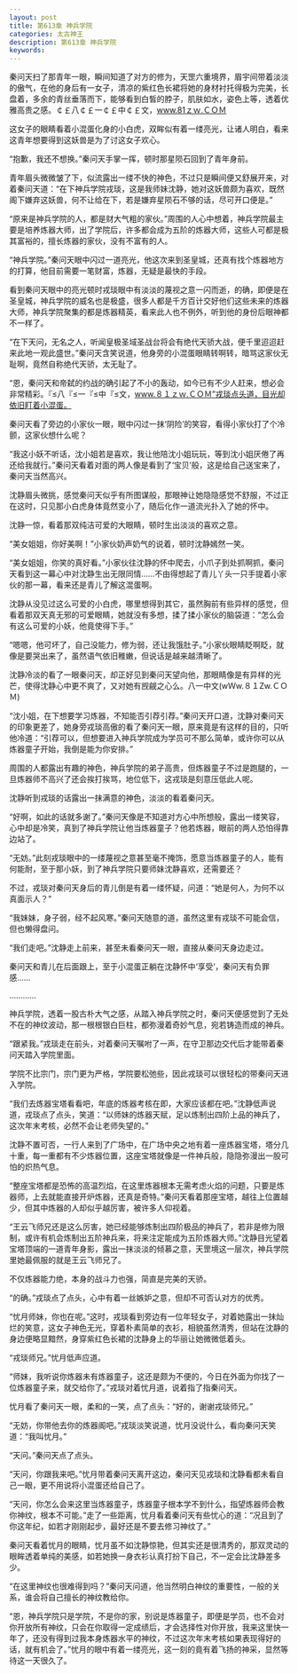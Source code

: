 ```yaml
---
layout: post
title: 第613章 神兵学院
categories: 太古神王
description: 第613章 神兵学院
keywords:
---
```


秦问天扫了那青年一眼，瞬间知道了对方的修为，天罡六重境界，眉宇间带着淡淡的傲气，在他的身后有一女子，清凉的紫红色长裙将她的身材衬托得极为完美，长盘着，多余的青丝垂落而下，能够看到白皙的脖子，肌肤如水，姿色上等，透着优雅高贵之感。￠￡八￠￡一￠￡中￠￡文，www.81ｚｗ.ＣＯＭ

这女子的眼睛看着小混蛋化身的小白虎，双眸似有着一缕亮光，让诸人明白，看来这青年想要得到这妖兽是为了讨这女子欢心。

“抱歉，我还不想换。”秦问天手掌一挥，顿时那星陨石回到了青年身前。

青年眉头微微皱了下，似流露出一缕不快的神色，不过只是瞬间便又舒展开来，对着秦问天道：“在下神兵学院戎琰，这是我师妹沈静，她对这妖兽颇为喜欢，既然阁下嫌弃这妖兽，何不让给在下，若是嫌弃星陨石不够的话，尽可开口便是。”

“原来是神兵学院的人，都是财大气粗的家伙。”周围的人心中想着，神兵学院最主要是培养炼器大师，出了学院后，许多都会成为五阶的炼器大师，这些人可都是极其富裕的，擅长炼器的家伙，没有不富有的人。

“神兵学院。”秦问天眼中闪过一道亮光，他这次来到圣皇城，还真有找个炼器地方的打算，他目前需要一笔财富，炼器，无疑是最快的手段。

看到秦问天眼中的亮光顿时戎琰眼中有淡淡的蔑视之意一闪而逝，的确，即便是在圣皇城，神兵学院的威名也是极盛，很多人都是千方百计交好他们这些未来的炼器大师，神兵学院聚集的都是炼器精英，看来此人也不例外，听到他的身份后眼神都不一样了。

“在下天问，无名之人，听闻皇极圣域圣战台将会有绝代天骄大战，便千里迢迢赶来此地一观此盛世。”秦问天含笑说道，他身旁的小混蛋眼睛转啊转，暗骂这家伙无耻啊，竟然自称绝代天骄，太无耻了。

“恩，秦问天和帝弑的约战的确引起了不小的轰动，如今已有不少人赶来，想必会非常精彩。『≤八『≤一『≤中『≤文，www.８１ｚｗ.ＣＯＭ”戎琰点头道，目光却依旧盯着小混蛋。

秦问天看了旁边的小家伙一眼，眼中闪过一抹‘阴险’的笑容，看得小家伙打了个冷颤，这家伙想什么呢？

“我这小妖不听话，沈小姐若是喜欢，我让他陪沈小姐玩玩，等到沈小姐厌倦了再还给我就行。”秦问天看着对面的两人像是看到了‘宝贝’般，这是给自己送宝来了，秦问天当然高兴。

沈静眉头微挑，感觉秦问天似乎有所图谋般，那眼神让她隐隐感觉不舒服，不过正在这时，只见那小白虎身体竟然变小了，随后化作一道流光扑入了她的怀中。

沈静一惊，看着那双纯洁可爱的大眼睛，顿时生出淡淡的喜欢之意。

“美女姐姐，你好美啊！”小家伙奶声奶气的说着，顿时沈静嫣然一笑。

“美女姐姐，你笑的真好看。”小家伙往沈静的怀中爬去，小爪子到处抓啊抓，秦问天看到这一幕心中对沈静生出无限同情……不由得想起了青儿丫头一只手提着小家伙的那一幕，看来还是青儿了解这混蛋啊。

沈静从没见过这么可爱的小白虎，哪里想得到其它，虽然胸前有些异样的感觉，但看着那双天真无邪的可爱眼睛，她就没有多想，揉了揉小家伙的脑袋道：“怎么会有这么可爱的小妖，他竟使得下手。”

“嗯嗯，他可坏了，自己没能力，修为弱，还让我饿肚子。”小家伙眼睛眨啊眨，就像是要哭出来了，虽然语气依旧稚嫩，但说话是越来越清晰了。

沈静冷淡的看了一眼秦问天，却正好见到秦问天望向他，那眼睛像是有异样的光芒，使得沈静心中更不爽了，又对她有觊觎之心么。八一中文(wＷw.８１Zw.ＣＯＭ)

“沈小姐，在下想要学习炼器，不知能否引荐引荐。”秦问天开口道，沈静对秦问天的印象更差了，她身旁戎琰高傲的看了秦问天一眼，原来竟是有这样的目的，只听他冷道：“引荐可以，但想要进入神兵学院成为学员可不那么简单，或许你可以从炼器童子开始，我倒是能为你安排。”

周围的人都露出有趣的神色，神兵学院的弟子高贵，但炼器童子不过是跑腿的，一旦炼器师不高兴了还会挨打挨骂，地位低下，这戎琰是刻意压低此人呢。

沈静听到戎琰的话露出一抹满意的神色，淡淡的看着秦问天。

“好啊，如此的话就多谢了。”秦问天像是不知道对方心中所想般，露出一缕笑容，心中却是冷笑，真到了神兵学院让他当炼器童子？他若炼器，眼前的两人恐怕得靠边站了。

“无妨。”此刻戎琰眼中的一缕蔑视之意甚至毫不掩饰，愿意当炼器童子的人，能有何能耐，至于那小妖，到了神兵学院只要师妹沈静喜欢，还需要还？

不过，戎琰对秦问天身后的青儿倒是有着一缕怀疑，问道：“她是何人，为何不以真面示人？”

“我妹妹，身子弱，经不起风寒。”秦问天随意的道，虽然这里有戎琰不可能会信，但也懒得盘问。

“我们走吧。”沈静走上前来，甚至未看秦问天一眼，直接从秦问天身边走过。

秦问天和青儿在后面跟上，至于小混蛋正躺在沈静怀中‘享受’，秦问天有负罪感……

…………

神兵学院，透着一股古朴大气之感，从踏入神兵学院之时，秦问天便感觉到了无处不在的神纹波动，那一根根银白巨柱，都弥漫着奇妙气息，宛若铸造而成的神兵。

“跟紧我。”戎琰走在前头，对着秦问天嘱咐了一声，在守卫那边交代后才能带着秦问天踏入学院里面。

学院不比宗门，宗门更为严格，学院要松弛些，因此戎琰可以很轻松的带秦问天进入学院。

“我们去炼器宝塔看看吧，年底的炼器考核在即，大家应该都在吧。”沈静低声说道，戎琰点了点头，笑道：“以师妹的炼器天赋，足以炼制出四阶上品的神兵了，这次年末考核，必然不会让老师失望的。”

沈静不置可否，一行人来到了广场中，在广场中央之地有着一座炼器宝塔，塔分几十重，每一重都有不少炼器位置，这座宝塔就像是一件神兵般，隐隐弥漫出一股可怕的炽热气息。

“整座宝塔都是恐怖的高温烈焰，在这里炼器根本无需考虑火焰的问题，只要是炼器师，上去就能直接开炉炼器，还真是奇特。”秦问天看着那座宝塔，越往上位置越少，但其中炼器的人却似乎越厉害，被许多人仰视着。

“王云飞师兄还是这么厉害，她已经能够炼制出四阶极品的神兵了，若非是修为限制，或许有机会炼制出五阶神兵来，将来注定能成为五阶炼器大师。”沈静目光望着宝塔顶端的一道青年身影，露出一抹淡淡的倾慕之意，天罡境这一层次，神兵学院里她最佩服的就是王云飞师兄了。

不仅炼器能力绝，本身的战斗力也强，简直是完美的天骄。

“的确。”戎琰点了点头，心中有着一丝嫉妒之意，但却不可否认对方的优秀。

“忧月师妹，你也在呢。”这时，戎琰看到旁边有一位年轻女子，对着她露出一抹灿烂的笑意，这女子神色无光，穿着朴素简单的衣衫，相貌虽然清秀，但站在沈静的身边便略显黯然，身穿紫红色长裙的沈静身上的华丽让她微微低着头。

“戎琰师兄。”忧月低声应道。

“师妹，我听说你炼器未有炼器童子，这还是颇为不便的，今日在外面为你找了一位炼器童子来，就交给你了。”戎琰对着忧月道，说着指了指秦问天。

忧月看了秦问天一眼，柔和的一笑，点了点头：“好的，谢谢戎琰师兄。”

“无妨，你带他去你的炼器阁吧。”戎琰淡笑说道，忧月没说什么，看向秦问天笑道：“我叫忧月。”

“天问。”秦问天点了点头。

“天问，你跟我来吧。”忧月带着秦问天离开这边，秦问天见戎琰和沈静看都未看自己一眼，更不用说将小混蛋还给自己了。

“天问，你怎么会来这里当炼器童子，炼器童子根本学不到什么，指望炼器师会教你神纹，根本不可能。”走了一些距离，忧月看着秦问天有些忧心的道：“况且到了你这年纪，如若才刚刚起步，最好还是不要去修习神纹了。”

秦问天看着忧月的眼睛，忧月虽不如沈静惊艳，但其实还是很清秀的，那双灵动的眼眸透着单纯的美感，如若她换一身衣衫认真打扮下自己，不一定会比沈静差多少。

“在这里神纹也很难得到吗？”秦问天问道，他当然明白神纹的重要性，一般的关系，谁会将自己擅长的神纹教给你。

“恩，神兵学院只是学院，不是你的家，别说是炼器童子，即便是学员，也不会对你开放所有神纹，只会在你取得一定成绩后，才会选择性对你开放，我来这里快一年了，还没有得到过我本身炼器水平的神纹，不过这次年末考核如果表现得好的话，就有机会了。”忧月的眼中有着一缕亮光，这一刻的竟有着飞扬的神采，显然等待这一天很久了。
